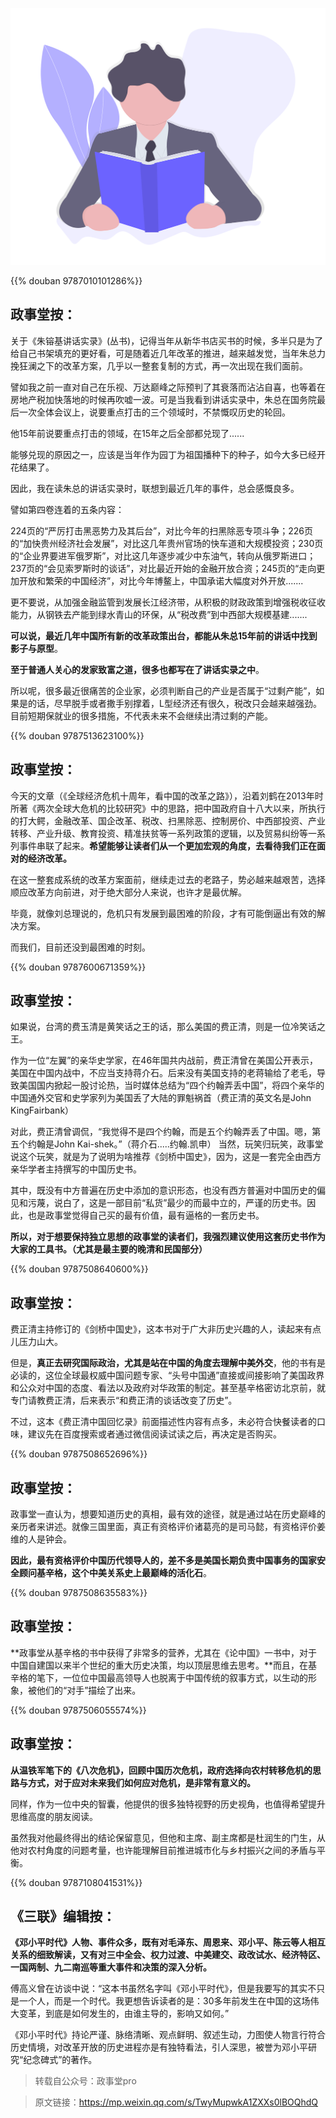
![reading_list](/img/undraw/undraw_reading_list_4boi.png)
<!--more-->

{{% douban 9787010101286%}}
<!-- {{% douban 9787010101279%}}
{{% douban 9787010101262%}}
{{% douban 9787010101224%}} -->

## 政事堂按：

关于《朱镕基讲话实录》(丛书)，记得当年从新华书店买书的时候，多半只是为了给自己书架填充的更好看，可是随着近几年改革的推进，越来越发觉，当年朱总力挽狂澜之下的改革方案，几乎以一整套复制的方式，再一次出现在我们面前。

譬如我之前一直对自己在乐视、万达巅峰之际预判了其衰落而沾沾自喜，也等着在房地产税加快落地的时候再吹嘘一波。可是当我看到讲话实录中，朱总在国务院最后一次全体会议上，说要重点打击的三个领域时，不禁慨叹历史的轮回。
 
他15年前说要重点打击的领域，在15年之后全部都兑现了......
 
能够兑现的原因之一，应该是当年作为园丁为祖国播种下的种子，如今大多已经开花结果了。

因此，我在读朱总的讲话实录时，联想到最近几年的事件，总会感慨良多。
 
譬如第四卷连着的五条内容：
 
224页的“严厉打击黑恶势力及其后台”，对比今年的扫黑除恶专项斗争；226页的“加快贵州经济社会发展”，对比这几年贵州官场的快车道和大规模投资；230页的“企业界要进军俄罗斯”，对比这几年逐步减少中东油气，转向从俄罗斯进口；237页的“会见索罗斯时的谈话”，对比最近开始的金融开放合资；245页的“走向更加开放和繁荣的中国经济”，对比今年博鳌上，中国承诺大幅度对外开放.......
 
更不要说，从加强金融监管到发展长江经济带，从积极的财政政策到增强税收征收能力，从钢铁去产能到绿水青山的环保，从“税改费”到中西部大规模基建.......
 
**可以说，最近几年中国所有新的改革政策出台，都能从朱总15年前的讲话中找到影子与原型**。
 
**至于普通人关心的发家致富之道，很多也都写在了讲话实录之中**。
 
所以呢，很多最近很痛苦的企业家，必须判断自己的产业是否属于“过剩产能”，如果是的话，尽早脱手或者撒手别撑着，L型经济还有很久，税改只会越来越强劲。目前短期保就业的很多措施，不代表未来不会继续出清过剩的产能。
 

{{% douban 9787513623100%}}
## 政事堂按：

今天的文章（《全球经济危机十周年，看中国的改革之路》），沿着刘鹤在2013年时所著《两次全球大危机的比较研究》中的思路，把中国政府自十八大以来，所执行的打大鳄，金融改革、国企改革、税改、扫黑除恶、控制房价、中西部投资、产业转移、产业升级、教育投资、精准扶贫等一系列政策的逻辑，以及贸易纠纷等一系列事件串联了起来。**希望能够让读者们从一个更加宏观的角度，去看待我们正在面对的经济改革。**
 
在这一整套成系统的改革方案面前，继续走过去的老路子，势必越来越艰苦，选择顺应改革方向前进，对于绝大部分人来说，也许才是最优解。
 
毕竟，就像刘总理说的，危机只有发展到最困难的阶段，才有可能倒逼出有效的解决方案。

而我们，目前还没到最困难的时刻。
 
{{% douban 9787600671359%}}

## 政事堂按：

如果说，台湾的费玉清是黄笑话之王的话，那么美国的费正清，则是一位冷笑话之王。

作为一位“左翼”的亲华史学家，在46年国共内战前，费正清曾在美国公开表示，美国在中国内战中，不应当支持蒋介石。后来没有美国支持的老蒋输给了老毛，导致美国国内掀起一股讨论热，当时媒体总结为“四个约翰弄丢中国”，将四个亲华的中国通外交官和史学家列为美国丢了大陆的罪魁祸首（费正清的英文名是John KingFairbank）

对此，费正清曾调侃，“我觉得不是四个约翰，而是五个约翰弄丢了中国。嗯，第五个约翰是John Kai-shek。”（蒋介石.....约翰.凯申）
当然，玩笑归玩笑，政事堂说这个玩笑，就是为了说明为啥推荐《剑桥中国史》，因为，这是一套完全由西方亲华学者主持撰写的中国历史书。

其中，既没有中方普遍在历史中添加的意识形态，也没有西方普遍对中国历史的偏见和污蔑，说白了，这是一部目前“私货”最少的而最中立的，严谨的历史书。因此，也是政事堂觉得自己买的最有价值，最有逼格的一套历史书。

**所以，对于想要保持独立思想的政事堂的读者们，我强烈建议使用这套历史书作为大家的工具书。（尤其是最主要的晚清和民国部分）**

 {{% douban 9787508640600%}}

## 政事堂按：

费正清主持修订的《剑桥中国史》，这本书对于广大非历史兴趣的人，读起来有点儿压力山大。

但是，**真正去研究国际政治，尤其是站在中国的角度去理解中美外交**，他的书有是必读的，这位全球最权威中国问题专家、“头号中国通”直接或间接影响了美国政界和公众对中国的态度、看法以及政府对华政策的制定。甚至基辛格密访北京前，就专门请教费正清，后来表示“和费正清的谈话改变了历史”。

不过，这本《费正清中国回忆录》前面描述性内容有点多，未必符合快餐读者的口味，建议先在百度搜索或者通过微信阅读试读之后，再决定是否购买。


 {{% douban 9787508652696%}}

## 政事堂按：

政事堂一直认为，想要知道历史的真相，最有效的途径，就是通过站在历史巅峰的亲历者来讲述。就像三国里面，真正有资格评价诸葛亮的是司马懿，有资格评价姜维的人是钟会。
 
**因此，最有资格评价中国历代领导人的，差不多是美国长期负责中国事务的国家安全顾问基辛格，这个中美关系史上最巅峰的活化石**。

 {{% douban 9787508635583%}}

## 政事堂按：

**政事堂从基辛格的书中获得了非常多的营养，尤其在《论中国》一书中，对于中国自建国以来半个世纪的重大历史决策，均以顶层思维去思考。**而且，在基辛格的笔下，一位位中国最高领导人也脱离于中国传统的叙事方式，以生动的形象，被他们的“对手”描绘了出来。
 

 {{% douban 9787506055574%}}

## 政事堂按：

**从温铁军笔下的《八次危机》，回顾中国历次危机，政府选择向农村转移危机的思路与方式，对于应对未来我们如何应对危机，是非常有意义的。**
 
同样，作为一位中央的智囊，他提供的很多独特视野的历史视角，也值得希望提升思维高度的朋友阅读。
 
虽然我对他最终得出的结论保留意见，但他和主席、副主席都是杜润生的门生，从他对农村角度的问题考量，也许能理解目前推进城市化与乡村振兴之间的矛盾与平衡。
 

 {{% douban 9787108041531%}}

## 《三联》编辑按：

**《邓小平时代》人物、事件众多，既有对毛泽东、周恩来、邓小平、陈云等人相互关系的细致解读，又有对三中全会、权力过渡、中美建交、政改试水、经济特区、一国两制、九二南巡等重大事件和决策的深入分析。**

 傅高义曾在访谈中说：“这本书虽然名字叫《邓小平时代》，但是我要写的其实不只是一个人，而是一个时代。我更想告诉读者的是：30多年前发生在中国的这场伟大变革，到底是如何发生的，由谁主导的，影响又如何。”

  《邓小平时代》持论严谨、脉络清晰、观点鲜明、叙述生动，力图使人物言行符合历史情境，对改革开放的历史进程亦是有独特看法，引人深思，被誉为邓小平研究“纪念碑式”的著作。


  > 转载自公众号：政事堂pro
  
  > 原文链接：https://mp.weixin.qq.com/s/TwyMupwkA1ZXXs0lBOQhdQ